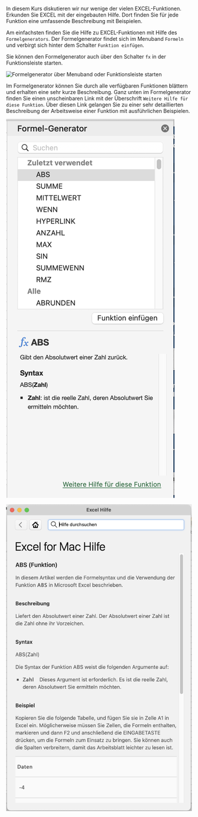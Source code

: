 In diesem Kurs diskutieren wir nur wenige der vielen EXCEL-Funktionen. Erkunden Sie EXCEL mit der eingebauten Hilfe. Dort finden Sie für jede Funktion eine umfassende Beschreibung mit Beispielen. 

Am einfachsten finden Sie die Hilfe zu EXCEL-Funktionen mit Hilfe des `Formelgenerators`. Der Formelgenerator findet sich im Menuband `Formeln` und verbirgt sich hinter dem Schalter `Funktion einfügen`. 

Sie können den Formelgenerator auch über den Schalter `fx` in der  Funktionsleiste starten.

![Formelgenerator über Menuband oder Funktionsleiste starten](https://github.com/dxiai/ct-resourcen/raw/master/bilder/basics/funktioneinf%C3%BCgen.png)

Im Formelgenerator können Sie durch alle verfügbaren Funktionen blättern und erhalten eine sehr kurze Beschreibung. Ganz unten im Formelgenerator finden Sie einen unscheinbaren Link mit der Überschrift `Weitere Hilfe für diese Funktion`. Über diesen Link gelangen Sie zu einer sehr detaillierten Beschreibung der Arbeitsweise einer Funktion mit ausführlichen Beispielen. 

![Formelgenerator](https://github.com/dxiai/ct-resourcen/raw/master/bilder/basics/formelgenerator.png) 

![EXCEL Hilfe](https://github.com/dxiai/ct-resourcen/raw/master/bilder/basics/excel_hilfe.png) 
